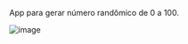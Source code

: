App para gerar número randômico de 0 a 100.

![image](https://user-images.githubusercontent.com/54423803/173440068-6f211f90-1b40-4cfd-9bb9-0b9af63907e0.png)
